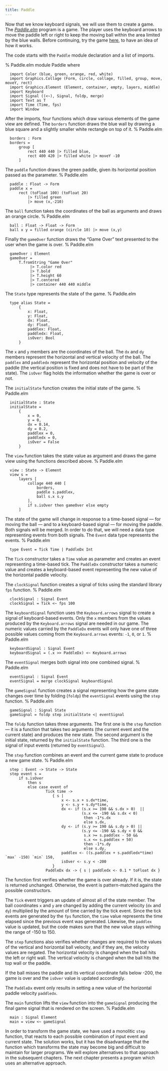 ```yaml
---
title: Paddle
---
```


Now that we know keyboard signals, we will use them to create a game.
The *[Paddle.elm](Paddle.elm)* program is a game. The player uses the
keyboard arrows to move the paddle left or right to keep the moving
ball within the area limited by the blue walls.  Before continuing,
try the game [here](Paddle.html), to have an idea of how it works.

The code starts with the `Paddle` module declaration and a list of imports.

% Paddle.elm
      module Paddle where


      import Color (blue, green, orange, red, white)
      import Graphics.Collage (Form, circle, collage, filled, group, move, moveY, rect)
      import Graphics.Element (Element, container, empty, layers, middle)
      import Keyboard
      import Signal ((<~), Signal, foldp, merge)
      import Text as T
      import Time (Time, fps)
      import Window

After the imports, four functions which draw various elements of the
game view are defined. The `borders` function draws the blue wall by
drawing a blue square and a slightly smaller white rectangle on top of
it.
% Paddle.elm

      borders : Form
      borders =
          group [
              rect 440 440 |> filled blue,
              rect 400 420 |> filled white |> moveY -10
          ]

The `paddle` function draws the green paddle, given its horizontal
position passed as the parameter.
% Paddle.elm

      paddle : Float -> Form
      paddle x =
          rect (toFloat 100) (toFloat 20)
              |> filled green
              |> move (x,-210)

The `ball` function takes the coordinates of the ball as arguments and
draws an orange circle.
% Paddle.elm

      ball : Float -> Float -> Form
      ball x y = filled orange (circle 10) |> move (x,y)

Finally the `gameOver` function draws the “Game Over” text presented
to the user when the game is over.
% Paddle.elm

      gameOver : Element
      gameOver =
          T.fromString "Game Over"
               |> T.color red
               |> T.bold
               |> T.height 60
               |> T.centered
               |> container 440 440 middle

The `State` type represents the state of the game.
% Paddle.elm

      type alias State =
          {
              x: Float,
              y: Float,
              dx: Float,
              dy: Float,
              paddlex: Float,
              paddledx: Float,
              isOver: Bool
          }

The `x` and `y` members are the coordinates of the ball. The `dx` and
`dy` members represent the horizontal and vertical velocity of the
ball. The `paddlex` and `paddledx` represent the horizontal position
and velocity of the paddle (the vertical position is fixed and does
not have to be part of the state). The `isOver` flag holds the
information whether the game is over or not.

The `initialState` function creates the initial state of the game.
% Paddle.elm

      initialState : State
      initialState =
          {
              x = 0,
              y = 0,
              dx = 0.14,
              dy = 0.2,
              paddlex = 0,
              paddledx = 0,
              isOver = False
          }

The `view` function takes the state value as argument and draws the
game view using the functions described above.
% Paddle.elm

      view : State -> Element
      view s =
          layers [
              collage 440 440 [
                  borders,
                  paddle s.paddlex,
                  ball s.x s.y
              ],
              if s.isOver then gameOver else empty
          ]

The state of the game will change in response to a time-based signal —
for moving the ball — and to a keyboard-based signal — for moving the
paddle. Both signals will be merged. In order to do that, we will need
a data type representing events from both signals. The `Event` data
type represents the events.
% Paddle.elm

      type Event = Tick Time | PaddleDx Int

The `Tick` constructor takes a `Time` value as parameter and creates
an event representing a time-based tick. The `PaddleDx` constructor
takes a numeric value and creates a keyboard-based event representing
the new value of the horizontal paddle velocity.

The `clockSignal` function creates a signal of ticks using the
standard library `fps` function.
% Paddle.elm

      clockSignal : Signal Event
      clockSignal = Tick <~ fps 100

The `keyboardSignal` function uses the `Keyboard.arrows` signal to
create a signal of keyboard-based events. Only the `x` members from
the values produced by the `Keyboard.arrows` signal are needed in our
game. The numeric values carried by the `PaddleDx` events will only
have one of three possible values coming from the `Keyboard.arrows`
events: `-1`, `0`, or `1`.
% Paddle.elm

      keyboardSignal : Signal Event
      keyboardSignal = (.x >> PaddleDx) <~ Keyboard.arrows

The `eventSignal` merges both signal into one combined signal.
% Paddle.elm

      eventSignal : Signal Event
      eventSignal = merge clockSignal keyboardSignal

The `gameSignal` function creates a signal representing how the game
state changes over time by folding (`foldp`) the `eventSignal`
events using the `step` function.
% Paddle.elm

      gameSignal : Signal State
      gameSignal = foldp step initialState <| eventSignal

The `foldp` function takes three arguments. The first one is the
`step` function — it is a function that takes two arguments (the
current event and the current state) and produces the new state. The
second argument is the initial state, returned by the `initialState`
function. The third one is the signal of input events (returned by
`eventSignal`).

The `step` function combines an event and the current game state to
produce a new game state.
% Paddle.elm

      step : Event -> State -> State
      step event s =
          if s.isOver
              then s
              else case event of
                      Tick time ->
                         { s |
                             x <- s.x + s.dx*time,
                             y <- s.y + s.dy*time,
                             dx <- if (s.x >= 190 && s.dx > 0)  ||
                                      (s.x <= -190 && s.dx < 0)
                                       then -1*s.dx
                                       else s.dx,
                             dy <- if (s.y >= 190 && s.dy > 0) ||
                                      (s.y <= -190 && s.dy < 0 &&
                                       s.x >= s.paddlex - 50 &&
                                       s.x <= s.paddlex + 50)
                                       then -1*s.dy
                                       else s.dy,
                             paddlex <- ((s.paddlex + s.paddledx*time) `max` -150) `min` 150,
                             isOver <- s.y < -200
                         }
                      PaddleDx dx -> { s | paddledx <- 0.1 * toFloat dx }

The function first verifies whether the game is over already. If it
is, the state is returned unchanged. Otherwise, the event is
pattern-matched agains the possible constructors.

The `Tick` event triggers an update of almost all of the state
member. The ball coordinates `x` and `y` are changed by adding the
current velocity (`dx` and `dy`) multiplied by the amount of time
carried by the tick event. Since the tick events are generated by the
`fps` function, the `time` value represents the time elapsed since the
previous event was generated. Likewise, the `paddlex` value is
updated, but the code makes sure that the new value stays withing the
range of -150 to 150.

The `step` functions also verifies whether changes are required to the
values of the vertical and horizontal ball velocity, and if they are,
the velocity values are negated. The horizontal velocity is changed
when the ball hits the left or right wall. The vertical velocity is
changed when the ball hits the top wall or the paddle.

If the ball misses the paddle and its vertical coordinate falls below
-200, the game is over and the `isOver` value is updated accordingly.

The `PaddleDx` event only results in setting a new value of the
horizontal paddle velocity `paddledx`.

The `main` function lifts the `view` function into the `gameSignal`
producing the final game signal that is rendered on the screen.
% Paddle.elm

      main : Signal Element
      main = view <~ gameSignal

In order to transform the game state, we have used a monolitic `step`
function, that reacts to each possible combination of input event and
current state. The solution works, but it has the disadvantage that
the function which transforms the state may become big and difficult
to maintain for larger programs. We will explore alternatives to that
approach in the subsequent chapters. The
next chapter presents a program which uses
an alternative approach.
